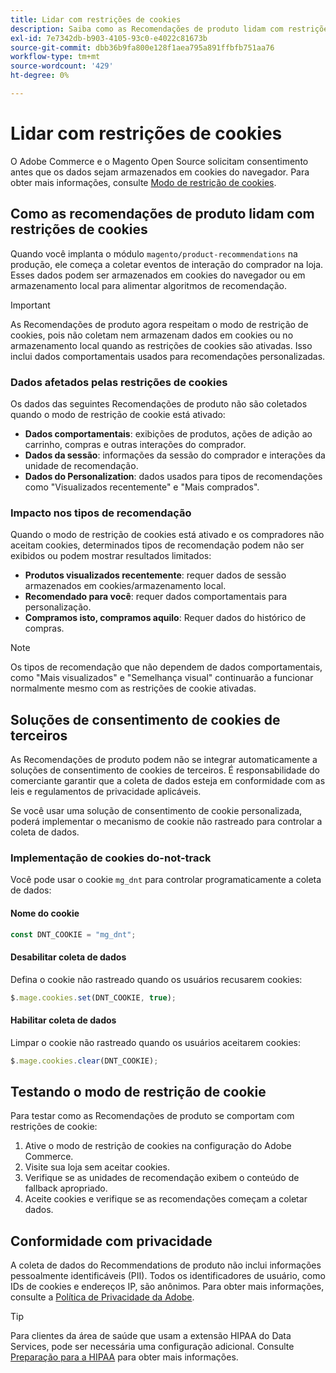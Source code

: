 ```yaml
---
title: Lidar com restrições de cookies
description: Saiba como as Recomendações de produto lidam com restrições de cookies e conformidade com a privacidade.
exl-id: 7e7342db-b903-4105-93c0-e4022c81673b
source-git-commit: dbb36b9fa800e128f1aea795a891ffbfb751aa76
workflow-type: tm+mt
source-wordcount: '429'
ht-degree: 0%

---
```


# Lidar com restrições de cookies

O Adobe Commerce e o Magento Open Source solicitam consentimento antes que os dados sejam armazenados em cookies do navegador. Para obter mais informações, consulte [Modo de restrição de cookies](https://experienceleague.adobe.com/docs/commerce-admin/start/compliance/privacy/compliance-cookie-law.html?lang=pt-BR).

## Como as recomendações de produto lidam com restrições de cookies

Quando você implanta o módulo `magento/product-recommendations` na produção, ele começa a coletar eventos de interação do comprador na loja. Esses dados podem ser armazenados em cookies do navegador ou em armazenamento local para alimentar algoritmos de recomendação.

>[!IMPORTANT]
>
>As Recomendações de produto agora respeitam o modo de restrição de cookies, pois não coletam nem armazenam dados em cookies ou no armazenamento local quando as restrições de cookies são ativadas. Isso inclui dados comportamentais usados para recomendações personalizadas.

### Dados afetados pelas restrições de cookies

Os dados das seguintes Recomendações de produto não são coletados quando o modo de restrição de cookie está ativado:

- **Dados comportamentais**: exibições de produtos, ações de adição ao carrinho, compras e outras interações do comprador.
- **Dados da sessão**: informações da sessão do comprador e interações da unidade de recomendação.
- **Dados do Personalization**: dados usados para tipos de recomendações como &quot;Visualizados recentemente&quot; e &quot;Mais comprados&quot;.

### Impacto nos tipos de recomendação

Quando o modo de restrição de cookies está ativado e os compradores não aceitam cookies, determinados tipos de recomendação podem não ser exibidos ou podem mostrar resultados limitados:

- **Produtos visualizados recentemente**: requer dados de sessão armazenados em cookies/armazenamento local.
- **Recomendado para você**: requer dados comportamentais para personalização.
- **Compramos isto, compramos aquilo**: Requer dados do histórico de compras.

>[!NOTE]
>
>Os tipos de recomendação que não dependem de dados comportamentais, como &quot;Mais visualizados&quot; e &quot;Semelhança visual&quot; continuarão a funcionar normalmente mesmo com as restrições de cookie ativadas.

## Soluções de consentimento de cookies de terceiros

As Recomendações de produto podem não se integrar automaticamente a soluções de consentimento de cookies de terceiros. É responsabilidade do comerciante garantir que a coleta de dados esteja em conformidade com as leis e regulamentos de privacidade aplicáveis.

Se você usar uma solução de consentimento de cookie personalizada, poderá implementar o mecanismo de cookie não rastreado para controlar a coleta de dados.

### Implementação de cookies do-not-track

Você pode usar o cookie `mg_dnt` para controlar programaticamente a coleta de dados:

#### Nome do cookie

```javascript
const DNT_COOKIE = "mg_dnt";
```

#### Desabilitar coleta de dados

Defina o cookie não rastreado quando os usuários recusarem cookies:

```javascript
$.mage.cookies.set(DNT_COOKIE, true);
```

#### Habilitar coleta de dados

Limpar o cookie não rastreado quando os usuários aceitarem cookies:

```javascript
$.mage.cookies.clear(DNT_COOKIE);
```

## Testando o modo de restrição de cookie

Para testar como as Recomendações de produto se comportam com restrições de cookie:

1. Ative o modo de restrição de cookies na configuração do Adobe Commerce.
1. Visite sua loja sem aceitar cookies.
1. Verifique se as unidades de recomendação exibem o conteúdo de fallback apropriado.
1. Aceite cookies e verifique se as recomendações começam a coletar dados.

## Conformidade com privacidade

A coleta de dados do Recommendations de produto não inclui informações pessoalmente identificáveis (PII). Todos os identificadores de usuário, como IDs de cookies e endereços IP, são anônimos. Para obter mais informações, consulte a [Política de Privacidade da Adobe](https://www.adobe.com/privacy/policy.html).

>[!TIP]
>
>Para clientes da área de saúde que usam a extensão HIPAA do Data Services, pode ser necessária uma configuração adicional. Consulte [Preparação para a HIPAA](../data-connection/hipaa-readiness.md) para obter mais informações.
